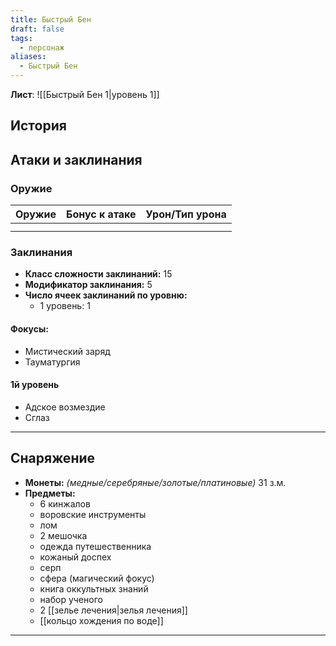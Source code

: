 ```yaml
---
title: Быстрый Бен
draft: false
tags:
  - персонаж
aliases:
  - Быстрый Бен
---
```

**Лист**: 
![[Быстрый Бен 1|уровень 1]]
## История

## Атаки и заклинания
### Оружие
| Оружие         | Бонус к атаке | Урон/Тип урона |
|----------------|---------------|----------------|
|                |               |                |
|                |               |                |

### Заклинания
- **Класс сложности заклинаний:** 15
- **Модификатор заклинания:** 5
- **Число ячеек заклинаний по уровню:**
  - 1 уровень: 1

#### Фокусы:
- Мистический заряд
- Тауматургия

#### 1й уровень
- Адское возмездие
- Сглаз


---

## Снаряжение
- **Монеты:** _(медные/серебряные/золотые/платиновые)_ 31 з.м.
- **Предметы:** 
  - 6 кинжалов
  - воровские инструменты
  - лом
  - 2 мешочка
  - одежда путешественника
  - кожаный доспех
  - серп
  - сфера (магический фокус)
  - книга оккультных знаний
  - набор ученого
  - 2 [[зелье лечения|зелья лечения]]
  - [[кольцо хождения по воде]]

---
